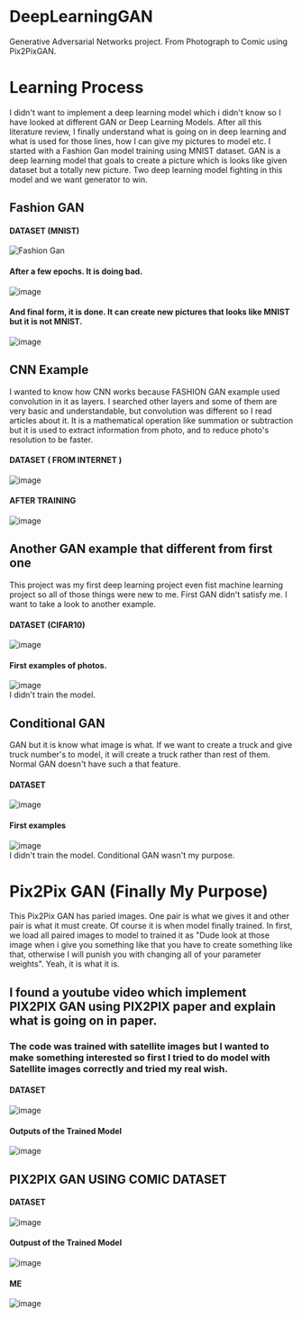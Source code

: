# DeepLearningGAN
Generative Adversarial Networks project. From Photograph to Comic using Pix2PixGAN. 

# Learning Process
I didn't want to implement a deep learning model which i didn't know so I have looked at different GAN or Deep Learning Models. After all this literature review, I finally understand what is going on in deep learning and what is used for those lines, how I can give my pictures to model etc. 
I started with a Fashion Gan model training using MNIST dataset.
GAN is a deep learning model that goals to create a picture which is looks like given dataset but a totally new picture. Two deep learning model fighting in this model and we want generator to win.
## Fashion GAN
#### DATASET (MNIST)
![Fashion Gan](https://github.com/EreenKara/DeepLearningGAN/assets/103642801/dcc04df0-7c12-4cbb-aa1e-7f77f7f82d61)
#### After a few epochs. It is doing bad.
![image](https://github.com/EreenKara/DeepLearningGAN/assets/103642801/632a6b32-3863-4715-ab28-745175219db4)
#### And final form, it is done. It can create new pictures that looks like MNIST but it is not MNIST.
![image](https://github.com/EreenKara/DeepLearningGAN/assets/103642801/760dd50f-1659-4b97-8713-54113af3e4d2)        

## CNN Example
I wanted to know how CNN works because FASHION GAN example used convolution in it as layers. I searched other layers and some of them are very basic and understandable, but convolution was different so I read articles about it. It is a mathematical operation like summation or subtraction but it is used to extract information from photo, and to reduce photo's resolution to be faster.
#### DATASET ( FROM INTERNET )
![image](https://github.com/EreenKara/DeepLearningGAN/assets/103642801/f37df7bf-8649-4f66-aa82-ddd3ecdaf6b4)
#### AFTER TRAINING
![image](https://github.com/EreenKara/DeepLearningGAN/assets/103642801/12c8b4dc-9e7e-4bd0-9444-cbd527060014)

## Another GAN example that different from first one
This project was my first deep learning project even fist machine learning project so all of those things were new to me. First GAN didn't satisfy me. I want to take a look to another example.
#### DATASET (CIFAR10)
![image](https://github.com/EreenKara/DeepLearningGAN/assets/103642801/e57269a1-e007-442a-860f-2dc34ec90e5d)
#### First examples of photos.
![image](https://github.com/EreenKara/DeepLearningGAN/assets/103642801/15e76dd4-33f8-4280-8437-0c19c937a344)  
I didn't train the model.
  
## Conditional GAN
GAN but it is know what image is what. If we want to create a truck and give truck number's to model, it will create a truck rather than rest of them. Normal GAN doesn't have such a that feature.
#### DATASET 
![image](https://github.com/EreenKara/DeepLearningGAN/assets/103642801/de1a5e7b-ec64-4b4c-9497-89713070890f)
#### First examples 
![image](https://github.com/EreenKara/DeepLearningGAN/assets/103642801/debfafa2-e049-45e3-a800-0a8b902319ff)  
I didn't train the model. Conditional GAN wasn't my purpose. 

# Pix2Pix GAN (Finally My Purpose)
This Pix2Pix GAN has paried images. One pair is what we gives it and other pair is what it must create. Of course it is when model finally trained. In first, we load all paired images to model to trained it as "Dude look at those image when i give you something like that you have to create something like that, otherwise I will punish you with changing all of your parameter weights". Yeah, it is what it is.  
## I found a youtube video which implement PIX2PIX GAN using PIX2PIX paper and explain what is going on in paper.
### The code was trained with satellite images but I wanted to make something interested so first I tried to do model with Satellite images correctly and tried my real wish.
#### DATASET 
![image](https://github.com/EreenKara/DeepLearningGAN/assets/103642801/3fd46ab3-5bba-493b-9d5f-dde945bc90a5)
#### Outputs of the Trained Model
![image](https://github.com/EreenKara/DeepLearningGAN/assets/103642801/44e38783-001f-4b82-93f1-d5dd4a326898)

## PIX2PIX GAN USING COMIC DATASET
#### DATASET
![image](https://github.com/EreenKara/DeepLearningGAN/assets/103642801/b8b233c2-88fe-4054-8bce-9de69699948a)
#### Outpust of the Trained Model
![image](https://github.com/EreenKara/DeepLearningGAN/assets/103642801/09de5583-1230-4a15-b447-3e7f26d962f8)
#### ME
![image](https://github.com/EreenKara/DeepLearningGAN/assets/103642801/e346951e-d7f7-4e9b-816f-bf2a7948f6b5)







